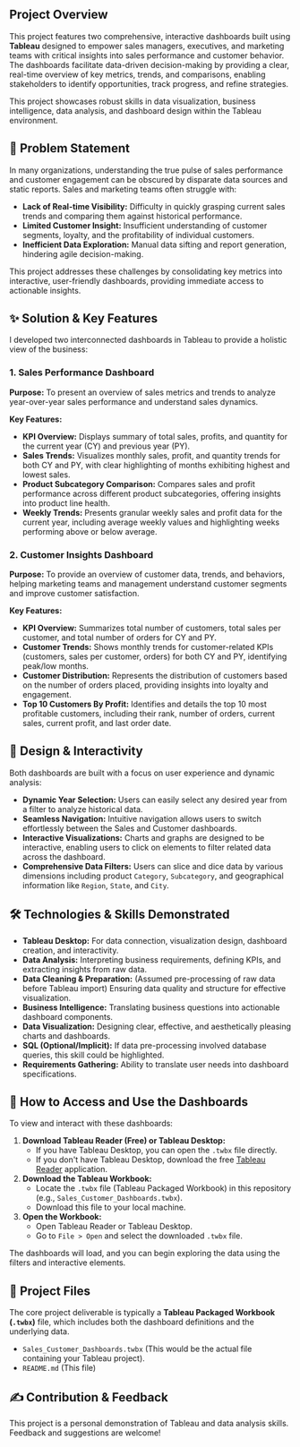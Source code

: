 ## Project Overview

This project features two comprehensive, interactive dashboards built using **Tableau** designed to empower sales managers, executives, and marketing teams with critical insights into sales performance and customer behavior. The dashboards facilitate data-driven decision-making by providing a clear, real-time overview of key metrics, trends, and comparisons, enabling stakeholders to identify opportunities, track progress, and refine strategies.

This project showcases robust skills in data visualization, business intelligence, data analysis, and dashboard design within the Tableau environment.

## 🎯 Problem Statement

In many organizations, understanding the true pulse of sales performance and customer engagement can be obscured by disparate data sources and static reports. Sales and marketing teams often struggle with:

- **Lack of Real-time Visibility:** Difficulty in quickly grasping current sales trends and comparing them against historical performance.
- **Limited Customer Insight:** Insufficient understanding of customer segments, loyalty, and the profitability of individual customers.
- **Inefficient Data Exploration:** Manual data sifting and report generation, hindering agile decision-making.

This project addresses these challenges by consolidating key metrics into interactive, user-friendly dashboards, providing immediate access to actionable insights.

## ✨ Solution & Key Features

I developed two interconnected dashboards in Tableau to provide a holistic view of the business:

### 1. Sales Performance Dashboard

**Purpose:** To present an overview of sales metrics and trends to analyze year-over-year sales performance and understand sales dynamics.

**Key Features:**

- **KPI Overview:** Displays summary of total sales, profits, and quantity for the current year (CY) and previous year (PY).
- **Sales Trends:** Visualizes monthly sales, profit, and quantity trends for both CY and PY, with clear highlighting of months exhibiting highest and lowest sales.
- **Product Subcategory Comparison:** Compares sales and profit performance across different product subcategories, offering insights into product line health.
- **Weekly Trends:** Presents granular weekly sales and profit data for the current year, including average weekly values and highlighting weeks performing above or below average.

### 2. Customer Insights Dashboard

**Purpose:** To provide an overview of customer data, trends, and behaviors, helping marketing teams and management understand customer segments and improve customer satisfaction.

**Key Features:**

- **KPI Overview:** Summarizes total number of customers, total sales per customer, and total number of orders for CY and PY.
- **Customer Trends:** Shows monthly trends for customer-related KPIs (customers, sales per customer, orders) for both CY and PY, identifying peak/low months.
- **Customer Distribution:** Represents the distribution of customers based on the number of orders placed, providing insights into loyalty and engagement.
- **Top 10 Customers By Profit:** Identifies and details the top 10 most profitable customers, including their rank, number of orders, current sales, current profit, and last order date.

## 🔗 Design & Interactivity

Both dashboards are built with a focus on user experience and dynamic analysis:

- **Dynamic Year Selection:** Users can easily select any desired year from a filter to analyze historical data.
- **Seamless Navigation:** Intuitive navigation allows users to switch effortlessly between the Sales and Customer dashboards.
- **Interactive Visualizations:** Charts and graphs are designed to be interactive, enabling users to click on elements to filter related data across the dashboard.
- **Comprehensive Data Filters:** Users can slice and dice data by various dimensions including product `Category`, `Subcategory`, and geographical information like `Region`, `State`, and `City`.

## 🛠️ Technologies & Skills Demonstrated

- **Tableau Desktop:** For data connection, visualization design, dashboard creation, and interactivity.
- **Data Analysis:** Interpreting business requirements, defining KPIs, and extracting insights from raw data.
- **Data Cleaning & Preparation:** (Assumed pre-processing of raw data before Tableau import) Ensuring data quality and structure for effective visualization.
- **Business Intelligence:** Translating business questions into actionable dashboard components.
- **Data Visualization:** Designing clear, effective, and aesthetically pleasing charts and dashboards.
- **SQL (Optional/Implicit):** If data pre-processing involved database queries, this skill could be highlighted.
- **Requirements Gathering:** Ability to translate user needs into dashboard specifications.

## 🚀 How to Access and Use the Dashboards

To view and interact with these dashboards:

1. **Download Tableau Reader (Free) or Tableau Desktop:**
    - If you have Tableau Desktop, you can open the `.twbx` file directly.
    - If you don't have Tableau Desktop, download the free [Tableau Reader](https://www.tableau.com/products/reader) application.
2. **Download the Tableau Workbook:**
    - Locate the `.twbx` file (Tableau Packaged Workbook) in this repository (e.g., `Sales_Customer_Dashboards.twbx`).
    - Download this file to your local machine.
3. **Open the Workbook:**
    - Open Tableau Reader or Tableau Desktop.
    - Go to `File > Open` and select the downloaded `.twbx` file.

The dashboards will load, and you can begin exploring the data using the filters and interactive elements.

## 📁 Project Files

The core project deliverable is typically a **Tableau Packaged Workbook (`.twbx`)** file, which includes both the dashboard definitions and the underlying data.

- `Sales_Customer_Dashboards.twbx` (This would be the actual file containing your Tableau project).
- `README.md` (This file)

## ✍️ Contribution & Feedback

This project is a personal demonstration of Tableau and data analysis skills. Feedback and suggestions are welcome!
